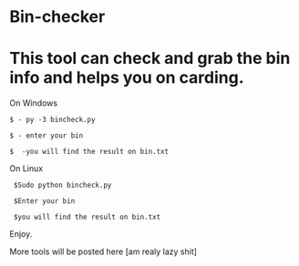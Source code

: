 # Bin-checker

# This tool can check and grab the bin info and helps you on carding.


On Windows

    $ - py -3 bincheck.py
    
    $ - enter your bin
    
    $  -you will find the result on bin.txt
    
    
On Linux 

     $Sudo python bincheck.py
     
     $Enter your bin 
     
     $you will find the result on bin.txt
     
     
   Enjoy.
   
   
 More tools will be posted here [am realy lazy shit]
